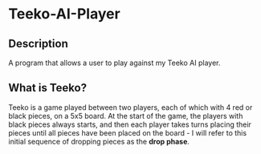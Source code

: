 # Teeko-AI-Player

## Description
A program that allows a user to play against my Teeko AI player.

## What is Teeko?
Teeko is a game played between two players, each of which with 4 red or black pieces, on a 5x5 board. At the start of the game, the players with black pieces always starts, and then each player takes turns placing their pieces until all pieces have been placed on the board - I will refer to this initial sequence of dropping pieces as the <b>drop phase</b>.
